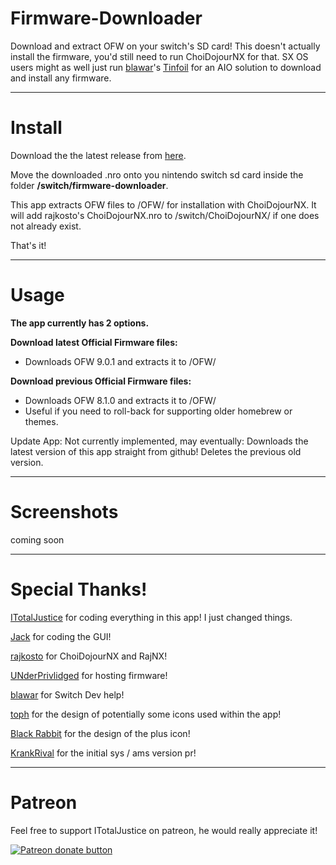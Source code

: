 # Firmware-Downloader

Download and extract OFW on your switch's SD card! This doesn't actually install the firmware, you'd still need to run ChoiDojourNX for that. SX OS users might as well just run [blawar](https://github.com/blawar)'s [Tinfoil](https://tinfoil.io/Download) for an AIO solution to download and install any firmware. 

----

# Install

Download the the latest release from [here](https://github.com/JackInTheShop/atmosphere-updater/releases).

Move the downloaded .nro onto you nintendo switch sd card inside the folder **/switch/firmware-downloader**.

This app extracts OFW files to /OFW/ for installation with ChoiDojourNX. It will add rajkosto's ChoiDojourNX.nro to /switch/ChoiDojourNX/ if one does not already exist. 

That's it!

----

# Usage

__**The app currently has 2 options.**__

**Download latest Official Firmware files:**

* Downloads OFW 9.0.1 and extracts it to /OFW/

**Download previous Official Firmware files:**

* Downloads OFW 8.1.0 and extracts it to /OFW/
* Useful if you need to roll-back for supporting older homebrew or themes.



Update App: Not currently implemented, may eventually:
Downloads the latest version of this app straight from github!
Deletes the previous old version.

----

# Screenshots

coming soon

----

# Special Thanks!

[ITotalJustice](https://github.com/ITotalJustice) for coding everything in this app! I just changed things.

[Jack](https://github.com/JackInTheShop) for coding the GUI!

[rajkosto](https://github.com/rajkosto) for ChoiDojourNX and RajNX!

[UNderPrivlidged](https://github.com/UNderPrivlidged) for hosting firmware!

[blawar](https://github.com/blawar) for Switch Dev help!

[toph](https://github.com/sudot0ph) for the design of potentially some icons used within the app!

[Black Rabbit](https://github.com/BlackRabbit22) for the design of the plus icon!

[KrankRival](https://github.com/KranKRival) for the initial sys / ams version pr!





----

# Patreon

Feel free to support ITotalJustice on patreon, he would really appreciate it!

<a href="https://www.patreon.com/totaljustice"><img src="https://c5.patreon.com/external/logo/become_a_patron_button@2x.png" alt="Patreon donate button" /> </a>
